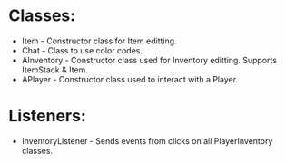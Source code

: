 # Classes:

* Item - Constructor class for Item editting.
* Chat - Class to use color codes.
* AInventory - Constructor class used for Inventory editting. Supports ItemStack & Item.
* APlayer - Constructor class used to interact with a Player.

# Listeners:

* InventoryListener - Sends events from clicks on all PlayerInventory classes.
